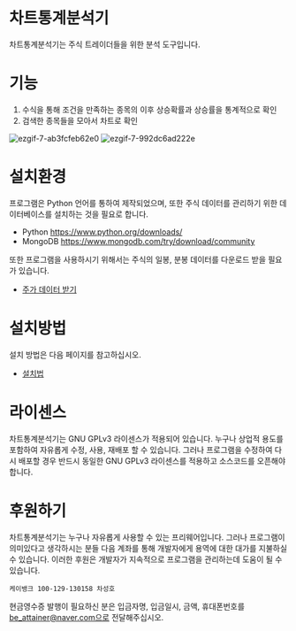 # 차트통계분석기
차트통계분석기는 주식 트레이더들을 위한 분석 도구입니다.

# 기능
1. 수식을 통해 조건을 만족하는 종목의 이후 상승확률과 상승률을 통계적으로 확인
2. 검색한 종목들을 모아서 차트로 확인

![ezgif-7-ab3fcfeb62e0](https://user-images.githubusercontent.com/7865285/116809129-9689c000-ab77-11eb-96ae-4e9eb3061285.gif)
![ezgif-7-992dc6ad222e](https://user-images.githubusercontent.com/7865285/116809132-98ec1a00-ab77-11eb-96ed-3da9d4edcd73.gif)

# 설치환경
프로그램은 Python 언어를 통하여 제작되었으며, 또한 주식 데이터를 관리하기 위한 데이터베이스를 설치하는 것을 필요로 합니다.

* Python https://www.python.org/downloads/
* MongoDB https://www.mongodb.com/try/download/community

또한 프로그램을 사용하시기 위해서는 주식의 일봉, 분봉 데이터를 다운로드 받을 필요가 있습니다.

* [주가 데이터 받기](https://github.com/attainer/StockChartAnalyst/wiki/%EC%A3%BC%EA%B0%80-%EB%8D%B0%EC%9D%B4%ED%84%B0%EB%A5%BC-%EB%B0%9B%EA%B8%B0)

# 설치방법
설치 방법은 다음 페이지를 참고하십시오.

* [설치법](https://github.com/attainer/StockChartAnalyst/wiki/%EC%84%A4%EC%B9%98%EB%B0%A9%EB%B2%95)


# 라이센스
차트통계분석기는 GNU  GPLv3 라이센스가 적용되어 있습니다. 누구나 상업적 용도를 포함하여 자유롭게 수정, 사용, 재배포 할 수 있습니다. 그러나 프로그램을 수정하여 다시 배포할 경우 반드시 동일한 GNU GPLv3 라이센스를 적용하고 소스코드를 오픈해야합니다.

# 후원하기
차트통계분석기는 누구나 자유롭게 사용할 수 있는 프리웨어입니다. 그러나 프로그램이 의미있다고 생각하시는 분들 다음 계좌를 통해 개발자에게 용역에 대한 대가를 지불하실 수 있습니다. 이러한 후원은 개발자가 지속적으로 프로그램을 관리하는데 도움이 될 수 있습니다.

`케이뱅크 100-129-130158 차성호`

현금영수증 발행이 필요하신 분은 입금자명, 입금일시, 금액, 휴대폰번호를 be_attainer@naver.com으로 전달해주십시오.
